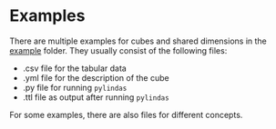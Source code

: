 # Examples

There are multiple examples for cubes and shared dimensions in the [example](../example) folder. They usually consist of the following files:

- .csv file for the tabular data
- .yml file for the description of the cube
- .py file for running `pylindas`
- .ttl file as output after running `pylindas`

For some examples, there are also files for different concepts.
